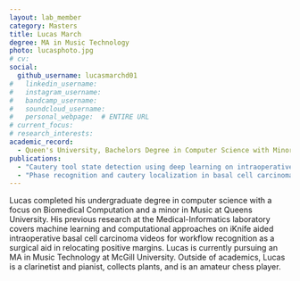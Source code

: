 ```yaml
---
layout: lab_member
category: Masters
title: Lucas March
degree: MA in Music Technology
photo: lucasphoto.jpg
# cv: 
social:
  github_username: lucasmarchd01
#   linkedin_username: 
#   instagram_username: 
#   bandcamp_username: 
#   soundcloud_username: 
#   personal_webpage:  # ENTIRE URL
# current_focus: 
# research_interests:
academic_record:
  - Queen's University, Bachelors Degree in Computer Science with Minor in Music
publications:
  - "Cautery tool state detection using deep learning on intraoperative surgery videos" https://doi.org/10.1117/12.2654234 
  - "Phase recognition and cautery localization in basal cell carcinoma surgical videos" https://doi.org/10.1117/12.2611837
---
```


Lucas completed his undergraduate degree in computer science with a focus on Biomedical Computation and a minor in Music at Queens University. His previous research at the Medical-Informatics laboratory covers machine learning and computational approaches on iKnife aided intraoperative basal cell carcinoma videos for workflow recognition as a surgical aid in relocating positive margins. Lucas is currently pursuing an MA in Music Technology at McGill University. Outside of academics, Lucas is a clarinetist and pianist, collects plants, and is an amateur chess player.
